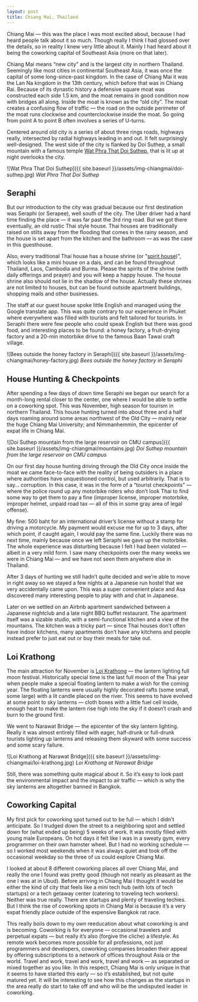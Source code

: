```yaml
---
layout: post
title: Chiang Mai, Thailand
---
```


Chiang Mai — this was the place I was most excited about, because I had heard people talk about it so much. Though really I think I had glossed over the details, so in reality I knew very little about it. Mainly I had heard about it being the coworking capital of Southeast Asia (more on that later).

Chiang Mai means “new city” and is the largest city in northern Thailand. Seemingly like most cities in continental Southeast Asia, it was once the capital of some long-since-past kingdom. In the case of Chiang Mai it was the Lan Na kingdom in the 13th century, which before that was in Chiang Rai. Because of its dynastic history a defensive square moat was constructed each side 1.5 km, and the moat remains in good condition now with bridges all along. Inside the moat is known as the “old city”. The moat creates a confusing flow of traffic — the road on the outside perimeter of the moat runs clockwise and counterclockwise inside the moat. So going from point A to point B often involves a series of U-turns.

Centered around old city is a series of about three rings roads, highways really, intersected by radial highways leading in and out. It felt surprisingly well-designed. The west side of the city is flanked by Doi Suthep, a small mountain with a famous temple [Wat Phra That Doi Suthep](https://www.wikiwand.com/en/Wat_Phra_That_Doi_Suthep), that is lit up at night overlooks the city.

![Wat Phra That Doi Suthep]({{ site.baseurl }}/assets/img-chiangmai/doi-suthep.jpg)
*Wat Phra That Doi Suthep*

## Seraphi
But our introduction to the city was gradual because our first destination was Seraphi (or Serapee), well south of the city. The Uber driver had a hard time finding the place — it was far past the 3rd ring road. But we got there eventually, an old rustic Thai style house. Thai houses are traditionally raised on stilts away from the flooding that comes in the rainy season, and the house is set apart from the kitchen and the bathroom — as was the case in this guesthouse.

Also, every traditional Thai house has a house shrine (or "[spirit house](https://www.wikiwand.com/en/Spirit_house))", which looks like a mini house on a dais, and can be found throughout Thailand, Laos, Cambodia and Burma. Please the spirits of the shrine (with daily offerings and prayer) and you will keep a happy house. The house shrine also should not lie in the shadow of the house. Actually these shrines are not limited to houses, but can be found outside apartment buildings, shopping mails and other businesses.

The staff at our guest house spoke little English and managed using the Google translate app. This was quite contrary to our experience in Phuket where everywhere was filled with tourists and felt tailored for tourists. In Seraphi there were few people who could speak English but there was good food, and interesting places to be found: a honey factory, a fruit-drying factory and a 20-min motorbike drive to the famous Baan Tawai craft village.

![Bees outside the honey factory in Seraphi]({{ site.baseurl }}/assets/img-chiangmai/honey-factory.jpg)
*Bees outside the honey factory in Seraphi*

## House Hunting & Checkpoints
After spending a few days of down time Seraphi we began our search for a month-long rental closer to the center, one where I would be able to settle on a coworking spot. This was November, high season for tourism in northern Thailand. This house hunting turned into about three and a half days roaming around some areas northwest of the Old City — mainly near the huge Chiang Mai University; and Nimmanhemmin, the epicenter of expat life in Chiang Mai.

![Doi Suthep mountain from the large reservoir on CMU campus]({{ site.baseurl }}/assets/img-chiangmai/mountains.jpg)
*Doi Suthep mountain from the large reservoir on CMU campus*

On our first day house hunting driving through the Old City once inside the moat we came face-to-face with the reality of being outsiders in a place where authorities have unquestioned control, but used arbitrarily. That is to say… corruption. In this case, it was in the form of a “tourist checkpoints” — where the police round up any motorbike riders who don’t look Thai to find some way to get them to pay a fine (improper license, improper motorbike, improper helmet, unpaid road tax — all of this in some gray area of legal offense).

My fine: 500 baht for an international driver’s license without a stamp for driving a motorcycle. My payment would excuse me for up to 3 days, after which point, if caught again, I would pay the same fine. Luckily there was no next time, mainly because once we left Seraphi we gave up the motorbike. The whole experience was disturbing because I felt I had been violated — albeit in a very mild form. I saw many checkpoints over the many weeks we were in Chiang Mai — and we have not seen them anywhere else in Thailand.

After 3 days of hunting we still hadn’t quite decided and we’re able to move in right away so we stayed a few nights at a Japanese run hostel that we very accidentally came upon. This was a super convenient place and Asa discovered many interesting people to play with and chat in Japanese.

Later on we settled on an Airbnb apartment sandwiched between a Japanese nightclub and a late night BBQ buffet restaurant. The apartment itself was a sizable studio, with a semi-functional kitchen and a view of the mountains. The kitchen was a tricky part — since Thai houses don’t often have indoor kitchens, many apartments don’t have any kitchens and people instead prefer to just eat out or buy their meals for take out.


## Loi Krathong
The main attraction for November is [Loi Krathong](https://www.wikiwand.com/en/Loi_Krathong) — the lantern lighting full moon festival. Historically special time is the last full moon of the Thai year when people make a special floating lantern to make a wish for the coming year. The floating lanterns were usually highly decorated rafts (some small, some large) with a lit candle placed on the river.  This seems to have evolved at some point to sky lanterns — cloth boxes with a little fuel cell inside, enough heat to make the lantern rise high into the sky if it doesn’t crash and burn to the ground first.

We went to Narawat Bridge — the epicenter of the sky lantern lighting. Really it was almost entirely filled with eager, half-drunk or full-drunk tourists lighting up lanterns and releasing them skyward with some success and some scary failure.

![Loi Krathong at Narawat Bridge]({{ site.baseurl }}/assets/img-chiangmai/loi-krathong.jpg)
*Loi Krathong at Narawat Bridge*

Still, there was something quite magical about it. So it’s easy to look past the environmental impact and the impact to air traffic — which is why the sky lanterns are altogether banned in Bangkok.


## Coworking Capital
My first pick for coworking spot turned out to be full — which I didn’t anticipate. So I trudged down the street to a neighboring spot and settled down for (what ended up being) 5 weeks of work. It was mostly filled with young male Europeans. On hot days it felt like I was in a sweaty gym, every programmer on their own hamster wheel. But I had no working schedule — so I worked most weekends when it was always quiet and took off the occasional weekday so the three of us could explore Chiang Mai.

I looked at about 8 different coworking places all over Chiang Mai, and really the one I found was pretty good (though not nearly as pleasant as the one I was at in Ubud). Before arriving in Chiang Mai I thought it would be either the kind of city that feels like a mini tech hub (with lots of tech startups) or a tech getaway center (catering to traveling tech workers). Neither was true really. There are startups and plenty of traveling techies. But I think the rise of coworking spots in Chiang Mai is because it’s a very expat friendly place outside of the expensive Bangkok rat race.

This really boils down to my own reeducation about what coworking is and is becoming. Coworking is for everyone — occasional travelers and perpetual expats — but really it’s also (forgive the cliche) a lifestyle. As remote work becomes more possible for all professions, not just programmers and developers, coworking companies broaden their appeal by offering subscriptions to a network of offices throughout Asia or the world. Travel and work, travel and work, travel and work — as separated or mixed together as you like. In this respect, Chiang Mai is only unique in that it seems to have started this early — so it’s established, but not quite matured yet. It will be interesting to see how this changes as the startups in the area really do start to take off and who will be the undisputed leader in coworking.

